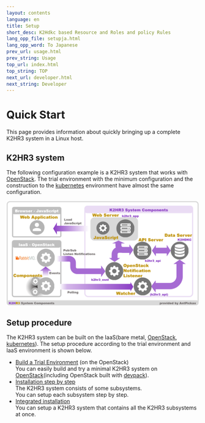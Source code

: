 ```yaml
---
layout: contents
language: en
title: Setup
short_desc: K2Hdkc based Resource and Roles and policy Rules
lang_opp_file: setupja.html
lang_opp_word: To Japanese
prev_url: usage.html
prev_string: Usage
top_url: index.html
top_string: TOP
next_url: developer.html
next_string: Developer
---
```


# Quick Start

This page provides information about quickly bringing up a complete K2HR3 system in a Linux host.  

## K2HR3 system

The following configuration example is a K2HR3 system that works with [OpenStack](https://www.openstack.org/).
The trial environment with the minimum configuration and the construction to the [kubernetes](https://kubernetes.io/) environment have almost the same configuration.

![K2HR3 Setup overview](images/setup_overview.png)

## Setup procedure

The K2HR3 system can be built on the IaaS(bare metal, [OpenStack](https://www.openstack.org/), [kubernetes](https://kubernetes.io/)).
The setup procedure according to the trial environment and IaaS environment is shown below.

- [Build a Trial Environment](setup_trial.html) (on the OpenStack)  
You can easily build and try a minimal K2HR3 system on [OpenStack](https://www.openstack.org/)(including OpenStack built with [devpack](https://github.com/yahoojapan/k2hr3_utils/tree/master/devpack)).
- [Installation step by step](setup_manualja.html)  
The K2HR3 system consists of some subsystems.  
You can setup each subsystem step by step.  
- [Integrated installation](setup_integrate.html)  
You can setup a K2HR3 system that contains all the K2HR3 subsystems at once.
